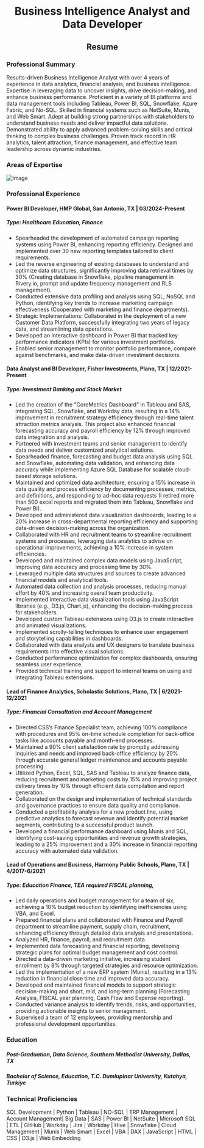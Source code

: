 # <center> Business Intelligence Analyst and Data Developer </center>

## <center> Resume </center>

### Professional Summary

Results-driven Business Intelligence Analyst with over 4 years of experience in data analytics, financial analysis, and business intelligence. Expertise in leveraging data to uncover insights, drive decision-making, and enhance business performance. Proficient in a variety of BI platforms and data management tools including Tableau, Power BI, SQL, Snowflake, Azure Fabric, and No-SQL. Skilled in financial systems such as NetSuite, Munis, and Web Smart. Adept at building strong partnerships with stakeholders to understand business needs and deliver impactful data solutions. Demonstrated ability to apply advanced problem-solving skills and critical thinking to complex business challenges. Proven track record in HR analytics, talent attraction, finance management, and effective team leadership across dynamic industries.


### Areas of Expertise
![image](https://github.com/borisyalcin/barisyalcin/assets/155834534/6c5a54dc-41bc-40ff-9f77-c2e40e5c9b94)

### Professional Experience

#### Power BI Developer, HMP Global, San Antonio, TX | 03/2024-Present 
##### Type: Healthcare Education, Finance
*	Spearheaded the development of automated campaign reporting systems using Power BI, enhancing reporting efficiency. Designed and implemented over 30 new reporting templates tailored to client requirements.
*	Led the reverse engineering of existing databases to understand and optimize data structures, significantly improving data retrieval times by 30% (Creating database in Snowflake, pipeline management in Rivery.io, prompt and update frequency management and RLS management).
*	Conducted extensive data profiling and analysis using SQL, NoSQL and Python, identifying key trends to increase marketing campaign effectiveness (Cooperated with marketing and finance departments).
*	Strategic Implementations: Collaborated in the deployment of a new Customer Data Platform, successfully integrating two years of legacy data, and streamlining data operations.
*	Developed an interactive dashboard in Power BI that tracked key performance indicators (KPIs) for various investment portfolios.
*	Enabled senior management to monitor portfolio performance, compare against benchmarks, and make data-driven investment decisions.

#### Data Analyst and BI Developer, Fisher Investments, Plano, TX | 12/2021-Present
##### Type: Investment Banking and Stock Market
*	Led the creation of the "CoreMetrics Dashboard" in Tableau and SAS, integrating SQL, Snowflake, and Workday data, resulting in a 14% improvement in recruitment strategy efficiency through real-time talent attraction metrics analysis. This project also enhanced financial forecasting accuracy and payroll efficiency by 12% through improved data integration and analysis.
*	Partnered with investment teams and senior management to identify data needs and deliver customized analytical solutions.
* Spearheaded finance, forecasting and budget data analysis using SQL and Snowflake, automating data validation, and enhancing data accuracy while implementing Azure SQL Database for scalable cloud-based storage solutions.
*	Maintained and optimized data architecture, ensuring a 15% increase in data quality and process efficiency by documenting processes, metrics, and definitions, and responding to ad-hoc data requests (I retired more than 500 excel reports and migrated them into Tableau, Snowflake and Power BI).
*	Developed and administered data visualization dashboards, leading to a 20% increase in cross-departmental reporting efficiency and supporting data-driven decision-making across the organization.
*	Collaborated with HR and recruitment teams to streamline recruitment systems and processes, leveraging data analytics to advise on operational improvements, achieving a 10% increase in system efficiencies.
*	Developed and maintained complex data models using JavaScript, improving data accuracy and processing time by 30%.
*	Leveraged multiple data structures and sources to create advanced financial models and analytical tools.
*	Automated data collection and analysis processes, reducing manual effort by 40% and increasing overall team productivity.
*	Implemented interactive data visualization tools using JavaScript libraries (e.g., D3.js, Chart.js), enhancing the decision-making process for stakeholders.
*	Developed custom Tableau extensions using D3.js to create interactive and animated visualizations.
*	Implemented scrolly-telling techniques to enhance user engagement and storytelling capabilities in dashboards.
*	Collaborated with data analysts and UX designers to translate business requirements into effective visual solutions.
*	Conducted performance optimization for complex dashboards, ensuring seamless user experience.
*	Provided technical training and support to internal teams on using and integrating Tableau extensions.

#### Lead of Finance Analytics, Scholastic Solutions, Plano, TX | 6/2021-12/2021 
##### Type: Financial Consultation and Account Management
*	Directed CSS’s Finance Specialist team, achieving 100% compliance with procedures and 95% on-time schedule completion for back-office tasks like accounts payable and month-end processes.
*	Maintained a 90% client satisfaction rate by promptly addressing inquiries and needs and improved back-office efficiency by 20% through accurate general ledger maintenance and accounts payable processing.
*	Utilized Python, Excel, SQL, SAS and Tableau to analyze finance data, reducing recruitment and marketing costs by 15% and improving project delivery times by 10% through efficient data compilation and report generation.
*	Collaborated on the design and implementation of technical standards and governance practices to ensure data quality and compliance.
* Conducted a profitability analysis for a new product line, using predictive analytics to forecast revenue and identify potential market segments, contributing to a successful product launch.
*	Developed a financial performance dashboard using Munis and SQL, identifying cost-saving opportunities and revenue growth strategies, leading to a 25% improvement and a 30% increase in financial reporting accuracy with automated data validation.

#### Lead of Operations and Business, Harmony Public Schools, Plano, TX | 4/2017-6/2021 
##### Type: Education Finance, TEA required FISCAL planning, 
*	Led daily operations and budget management for a team of six, achieving a 10% budget reduction by identifying inefficiencies using VBA, and Excel. 
*	Prepared financial plans and collaborated with Finance and Payroll department to streamline payment, supply chain, recruitment, enhancing efficiency through detailed data analysis and presentations. 
*	Analyzed HR, finance, payroll, and recruitment data.
*	Implemented data forecasting and financial reporting, developing strategic plans for optimal budget management and cost control. 
*	Directed a data-driven marketing initiative, increasing student enrollment by 8% through targeted strategies and resource optimization. 
*	Led the implementation of a new ERP system (Munis), resulting in a 13% reduction in financial close time and improved data accuracy.
*	Developed and maintained financial models to support strategic decision-making and short, mid, and long-term planning (Forecasting Analysis, FISCAL year planning, Cash Flow and Expense reporting).
* Conducted variance analysis to identify trends, risks, and opportunities, providing actionable insights to senior management.
*	Supervised a team of 12 employees, providing mentorship and professional development opportunities.

### Education
##### Post-Graduation, Data Science, Southern Methodist University, Dallas, TX
##### Bachelor of Science, Education, T.C. Dumlupinar University, Kutahya, Turkiye

### Technical Proficiencies 
SQL Development | Python | Tableau | NO-SQL | ERP Management | Account Management| Big Data | SAS | Power BI | NetSuite | Microsoft SQL | ETL | GitHub | Workday | Jira | Workday | Hive | Snowflake | Cloud Management | Munis | Web Smart | Excel | VBA | DAX | JavaScript | HTML | CSS | D3.js | Web Embedding

